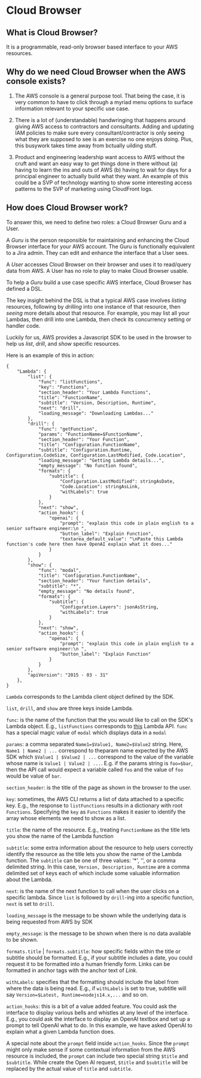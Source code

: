 # Cloud Browser

## What is Cloud Browser?

It is a programmable, read-only browser based interface to your AWS resources. 

## Why do we need Cloud Browser when the AWS console exists?

1. The AWS console is a general purpose tool. That being the case, it is very common to have to click through a myriad menu options to surface information relevant to your specific use case.

2. There is a lot of (understandable) handwringing that happens around giving AWS access to contractors and consultants. Adding and updating IAM policies to make sure every consultant/contractor is only seeing what they are supposed to see is an exercise no one enjoys doing. Plus, this busywork takes time away from bctually uilding stuff.

3. Product and engineering leadership want access to AWS without the cruft and want an easy way to get things done in there without (a) having to learn the ins and outs of AWS (b) having to wait for days for a principal engineer to actually build what they want. An example of this could be a SVP of technology wanting to show some interesting access patterns to the SVP of marketing using CloudFront logs.

## How does Cloud Browser work?

To answer this, we need to define two roles: a Cloud Browser Guru and a User. 

A *Guru* is the person responsible for maintaining and enhancing the Cloud Browser interface for your AWS account. The Guru is functionally equivalent to a Jira admin. They can edit and enhance the interface that a User sees. 

A *User* accesses Cloud Browser on their browser and uses it to read/query data from AWS. A User has no role to play to make Cloud Browser usable.

To help a *Guru* build a use case specific AWS interface, Cloud Browser has defined a DSL.

The key insight behind the DSL is that a typical AWS case involves _listing_ resources, following by _drilling_ into one instance of that resource, then _seeing_ more details about that resource. For example, you may list all your Lambdas, then drill into one Lambda, then check its concurrency setting or handler code.

Luckily for us, AWS provides a Javascript SDK to be used in the browser to help us *list*, *drill*, and *show* specific resources.

Here is an example of this in action:

```
{
	"Lambda": {
		"list": {
			"func": "listFunctions",
			"key": "Functions",
			"section_header": "Your Lambda Functions",
			"title": "FunctionName",
			"subtitle": "Version, Description, Runtime",
			"next": "drill",
			"loading_message": "Downloading Lambdas..."
		},
		"drill": {
			"func": "getFunction",
			"params": "FunctionName=$FunctionName",
			"section_header": "Your Function",
			"title": "Configuration.FunctionName",
			"subtitle": "Configuration.Runtime, Configuration.CodeSize, Configuration.LastModified, Code.Location",
			"loading_message": "Getting Lambda details...",
			"empty_message": "No function found",
			"formats": {
				"subtitle": {
					"Configuration.LastModified": stringAsDate,
					"Code.Location": stringAsLink,
					"withLabels": true
				}
			},
			"next": "show",
			"action_hooks": {
				"openai": {
					"prompt": "explain this code in plain english to a senior software engineer:\n ",
					"button_label": "Explain Function",
					"textarea_default_value": "\nPaste this Lambda function's code here then have OpenAI explain what it does..."
				}
			}
		},
		"show": {
			"func": "modal",
			"title": "Configuration.FunctionName",
			"section_header": "Your function details",
			"subtitle": "*",
			"empty_message": "No details found",
			"formats": {
				"subtitle": {
					"Configuration.Layers": jsonAsString,
					"withLabels": true
				}
			},
			"next": "show",
			"action_hooks": {
				"openai": {
					"prompt": "explain this code in plain english to a senior software engineer:\n ",
					"button_label": "Explain Function"
				}
			}
		},
		"apiVersion": "2015 - 03 - 31"
	},
}
```

`Lambda` corresponds to the Lambda client object defined by the SDK.

`list`, `drill`, and `show` are three keys inside Lambda.

`func`: is the name of the function that the you would like to call on the SDK's Lambda object. E.g., `listFunctions` corresponds to [this](https://docs.aws.amazon.com/AWSJavaScriptSDK/latest/AWS/Lambda.html#listFunctions-property) Lambda API. `func` has a special magic value of `modal` which displays data in a `modal`

`params`: a comma separated `Name1=$Value1, Name2=$Value2` string. Here, `Name1 | Name2 | ...` correspond to theparam name expected by the AWS SDK which `$Value1 | $Value2 | ...` correspond to the value of the variable whose name is `Value1 | Value2 | ...`. E.g. if the params string is `foo=$bar`, then the API call would expect a variable called `foo` and the value of `foo` would be value of `bar`. 

`section_header`: is the title of the page as shown in the browser to the user. 

`key`: sometimes, the AWS CLI returns a list of data attached to a specific key. E.g., the response to `listFunctions` results in a dictionary with root `Functions`. Specifying the `key` as `Functions` makes it easier to identify the array whose elements we need to show as a list.

`title`: the name of the resource. E.g., treating `FunctionName` as the title lets you show the name of the Lambda function

`subtitle`: some extra information about the resource to help users correctly identify the resource as the title lets you show the name of the Lambda function. The `subtitle` can be one of three values: '\*', \'\', or a comma delimited string. In this case, `Version, Description, Runtime` are a comma delimited set of keys each of which include some valuable information about the Lambda.

`next`: is the name of the next function to call when the user clicks on a specific lambda. Since `list` is followed by `drill`-ing into a specific function, `next` is set to `drill`.

`loading_message` is the message to be shown while the underlying data is being requested from AWS by SDK 

`empty_message`: is the message to be shown when there is no data available to be shown.

`formats.title` | `formats.subtitle`: how specific fields within the title or subtitle should be formatted. E.g., if your subtitle includes a date, you could request it to be formatted into a human friendly form. Links can be formatted in anchor tags with the anchor text of *Link*.

`withLabels`: specifies that the formatting should include the label from where the data is being read. E.g., if `withLabels` is set to true, subtitle will say `Version=$Latest, Runtime=nodejs14.x,...` and so on.

`action_hooks`: this is a bit of a value added feature. You could ask the interface to display various bells and whistles at any level of the interface. E.g., you could ask the interface to display an OpenAI textbox and set up a prompt to tell OpenAI what to do. In this example, we have asked OpenAI to explain what a given Lambda function does. 

A special note about the `prompt` field inside `action_hooks`. Since the `prompt` might only make sense if some contextual information from the AWS resource is included, the `prompt` can include two special string `$title` and `$subtitle`. While create the Open AI request, `$title` and `$subtitle` will be replaced by the actual value of `title` and `subtitle`.
